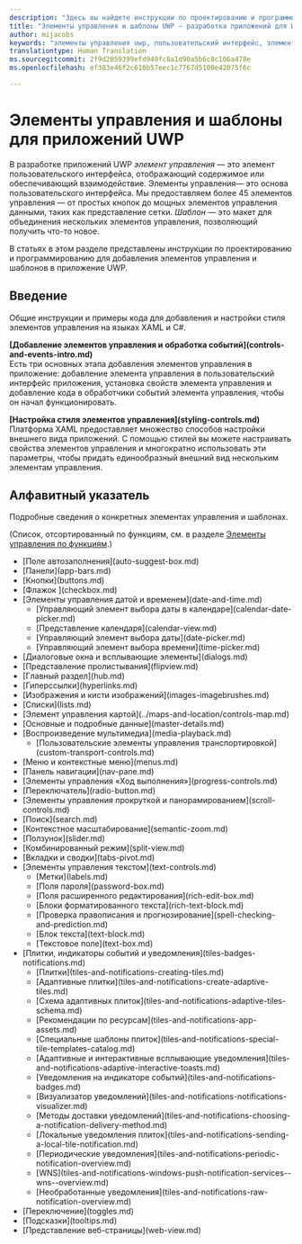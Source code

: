 ```yaml
---
description: "Здесь вы найдете инструкции по проектированию и программированию для добавления элементов управления и шаблонов в приложение UWP. Свыше 45 функциональных элементов управления для использования с приложением."
title: "Элементы управления и шаблоны UWP — разработка приложений для Windows"
author: mijacobs
keywords: "элементы управления uwp, пользовательский интерфейс, элементы управления приложения"
translationtype: Human Translation
ms.sourcegitcommit: 2f9d2059399efd949fc8a1d90a5b6c8c106a478e
ms.openlocfilehash: ef383e46f2c610b57eec1c7767d5100e42075f6c

---
```

# Элементы управления и шаблоны для приложений UWP
<link rel="stylesheet" href="https://az835927.vo.msecnd.net/sites/uwp/Resources/css/custom.css"> 

В разработке приложений UWP <i>элемент управления</i> — это элемент пользовательского интерфейса, отображающий содержимое или обеспечивающий взаимодействие. Элементы управления— это основа пользовательского интерфейса. Мы предоставляем более 45 элементов управления — от простых кнопок до мощных элементов управления данными, таких как представление сетки. <i>Шаблон</i> — это макет для объединения нескольких элементов управления, позволяющий получить что-то новое.

В статьях в этом разделе представлены инструкции по проектированию и программированию для добавления элементов управления и шаблонов в приложение UWP. 

## Введение

Общие инструкции и примеры кода для добавления и настройки стиля элементов управления на языках XAML и C#.

<div class="side-by-side">
<div class="side-by-side-content">
  <div class="side-by-side-content-left">
   <p><b>[Добавление элементов управления и обработка событий](controls-and-events-intro.md)</b> <br/>
Есть три основных этапа добавления элементов управления в приложение: добавление элемента управления в пользовательский интерфейс приложения, установка свойств элемента управления и добавление кода в обработчики событий элемента управления, чтобы он начал функционировать.</li>
</ul> 
</p>
  </div>
  <div class="side-by-side-content-right">
   <p><b>[Настройка стиля элементов управления](styling-controls.md)</b> <br/>
Платформа XAML предоставляет множество способов настройки внешнего вида приложений. С помощью стилей вы можете настраивать свойства элементов управления и многократно использовать эти параметры, чтобы придать единообразный внешний вид нескольким элементам управления.</p>
  </div>
</div>
</div>

## Алфавитный указатель 

Подробные сведения о конкретных элементах управления и шаблонах.

(Список, отсортированный по функциям, см. в разделе [Элементы управления по функциям](controls-by-function.md).)

<div class="uwpd-list-of-links">
<ul>

<li>[Поле автозаполнения](auto-suggest-box.md)</li>

<li>[Панели](app-bars.md)</li>

<li>[Кнопки](buttons.md)</li>

<li>[Флажок ](checkbox.md)</li>

<li>[Элементы управления датой и временем](date-and-time.md)
<ul>

<li>[Управляющий элемент выбора даты в календаре](calendar-date-picker.md)</li>

<li>[Представление календаря](calendar-view.md)</li>

<li>[Управляющий элемент выбора даты](date-picker.md)</li>

<li>[Управляющий элемент выбора времени](time-picker.md)</li>
</ul>
</li>


<li>[Диалоговые окна и всплывающие элементы](dialogs.md)</li>

<li>[Представление пролистывания](flipview.md)</li>

<li>[Главный раздел](hub.md)</li>

<li>[Гиперссылки](hyperlinks.md)</li>

<li>[Изображения и кисти изображений](images-imagebrushes.md)</li>

<li>[Списки](lists.md)</li>

<li>[Элемент управления картой](../maps-and-location/controls-map.md)</li>

<li>[Основные и подробные данные](master-details.md)</li>

<li>[Воспроизведение мультимедиа](media-playback.md)
<ul>
<li>[Пользовательские элементы управления транспортировкой](custom-transport-controls.md)</li>
</ul>
</li>

<li>[Меню и контекстные меню](menus.md)</li>

<li>[Панель навигации](nav-pane.md)</li>

<li>[Элементы управления «Ход выполнения»](progress-controls.md)</li>

<li>[Переключатель](radio-button.md)</li>

<li>[Элементы управления прокруткой и панорамированием](scroll-controls.md)</li>

<li>[Поиск](search.md)</li>

<li>[Контекстное масштабирование](semantic-zoom.md)</li>

<li>[Ползунок](slider.md)</li>

<li>[Комбинированный режим](split-view.md)</li>

<li>[Вкладки и сводки](tabs-pivot.md)</li>

<li>[Элементы управления текстом](text-controls.md)
<ul>

<li>[Метки](labels.md)</li>

<li>[Поля пароля](password-box.md)</li>

<li>[Поля расширенного редактирования](rich-edit-box.md)</li>

<li>[Блоки форматированного текста](rich-text-block.md)</li>

<li>[Проверка правописания и прогнозирование](spell-checking-and-prediction.md)</li>

<li>[Блок текста](text-block.md)</li>

<li>[Текстовое поле](text-box.md)</li>
</ul>
</li>



<li>[Плитки, индикаторы событий и уведомления](tiles-badges-notifications.md)
<ul>

<li>[Плитки](tiles-and-notifications-creating-tiles.md)</li>

<li>[Адаптивные плитки](tiles-and-notifications-create-adaptive-tiles.md)</li>

<li>[Схема адаптивных плиток](tiles-and-notifications-adaptive-tiles-schema.md)</li>

<li>[Рекомендации по ресурсам](tiles-and-notifications-app-assets.md)</li>

<li>[Специальные шаблоны плиток](tiles-and-notifications-special-tile-templates-catalog.md)</li>

<li>[Адаптивные и интерактивные всплывающие уведомления](tiles-and-notifications-adaptive-interactive-toasts.md)</li>

<li>[Уведомления на индикаторе событий](tiles-and-notifications-badges.md)</li>

<li>[Визуализатор уведомлений](tiles-and-notifications-notifications-visualizer.md)</li>

<li>[Методы доставки уведомлений](tiles-and-notifications-choosing-a-notification-delivery-method.md)</li>

<li>[Локальные уведомления плиток](tiles-and-notifications-sending-a-local-tile-notification.md)</li>

<li>[Периодические уведомления](tiles-and-notifications-periodic-notification-overview.md)</li>

<li>[WNS](tiles-and-notifications-windows-push-notification-services--wns--overview.md)</li>

<li>[Необработанные уведомления](tiles-and-notifications-raw-notification-overview.md)</li>
</ul>
</li>


<li>[Переключение](toggles.md)</li>
<li>[Подсказки](tooltips.md)</li>

<li>[Представление веб-страницы](web-view.md)</li>
</ul>
</div>



<!--HONumber=Aug16_HO5-->


